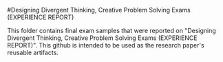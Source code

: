 #Designing Divergent Thinking, Creative Problem Solving Exams (EXPERIENCE REPORT)

This folder contains final exam samples that were reported on "Designing Divergent Thinking, Creative Problem Solving Exams (EXPERIENCE REPORT)". This github is intended to be used as the research paper's reusable artifacts. 
